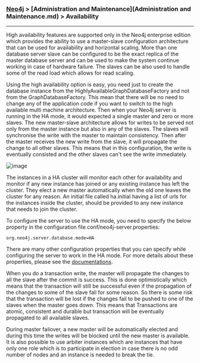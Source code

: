 

### [Neo4j](../Neo4j.md) > [Administration and Maintenance](Administration and Maintenance.md) > Availability
___




High availability features are supported only in the Neo4j enterprise edition which provides the ability to use a master-slave configuration architecture that can be used for availability and horizontal scaling. More than one database server slave can be configured to be the exact replica of the master database server and can be used to make the system continue working in case of hardware failure. The slaves can be also used to handle some of the read load which allows for read scaling.


Using the high availability option is easy, you need just to create the database instance from the HighlyAvailableGraphDatabaseFactory and not from the GraphDatabaseFactory. This mean that there will be no need to change any of the application code if you want to switch to the high available multi machine architecture. Then when your Neo4j server is running in the HA mode, it would expected a single master and zero or more slaves. The new master-slave architecture allows for writes to be served not only from the master instance but also in any of the slaves. The slaves will synchronise the write with the master to maintain consistency. Then after the master receives the new write from the slave, it will propagate the change to all other slaves. This means that in this configuration, the write is eventually consisted and the other slaves can't see the write immediately. 



![image](https://s3.amazonaws.com/3arta/ha-architecture.png)


The instances in a HA cluster will monitor each other for availability and monitor if any new instance has joined or any existing instance has left the cluster. They elect a new master automatically when the old one leaves the cluster for any reason. An initial file called ha.initial having a list of urls for the instances inside the cluster, should be provided to any new instance that needs to join the cluster.


To configure the server to use the HA mode, you need to specify the below property in the configuration file conf/neo4j-server.properties:

````
org.neo4j.server.database.mode=HA 
````


There are many other configuration properties that you can specify while configuring the server to work in the HA mode. For more details about these properties, please see the [documentations](http://neo4j.com/docs/stable/ha-configuration.html).



When you do a transaction write, the master will propagate the changes to all the slave after the commit is success. This is done optimistically which means that the transaction will still be successful even if the propagation of the changes to some of the slave fail for some reason. So there is some risk that the transaction will be lost if the changes fail to be pushed to one of the slaves when the master goes down. This means that Transactions are atomic, consistent and durable but transaction will be eventually propagated to all available slaves. 


During master failover, a new master will be automatically elected and during this time the writes will be blocked until the new master is available. It is also possible to use arbiter instances which are instances that have only one role which is to participate in election in case there is no odd number of nodes and an instance is needed to break the tie. 


